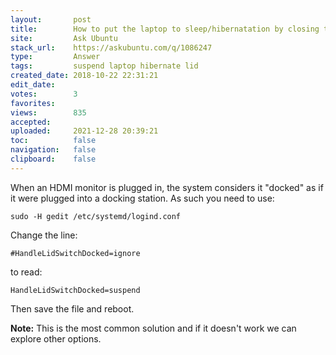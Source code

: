 ```yaml
---
layout:       post
title:        How to put the laptop to sleep/hibernatation by closing the LCD lid?
site:         Ask Ubuntu
stack_url:    https://askubuntu.com/q/1086247
type:         Answer
tags:         suspend laptop hibernate lid
created_date: 2018-10-22 22:31:21
edit_date:    
votes:        3
favorites:    
views:        835
accepted:     
uploaded:     2021-12-28 20:39:21
toc:          false
navigation:   false
clipboard:    false
---
```


When an HDMI monitor is plugged in, the system considers it "docked" as if it were plugged into a docking station. As such you need to use:

``` 
sudo -H gedit /etc/systemd/logind.conf

```

Change the line:

``` 
#HandleLidSwitchDocked=ignore

```

to read:

``` 
HandleLidSwitchDocked=suspend

```

Then save the file and reboot.

**Note:** This is the most common solution and if it doesn't work we can explore other options.

